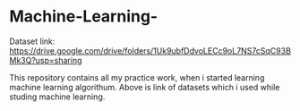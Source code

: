 # Machine-Learning-

Dataset link: https://drive.google.com/drive/folders/1Uk9ubfDdvoLECc9oL7NS7cSqC93BMk3Q?usp=sharing

This repository contains all my practice work, when i started learning machine learning algorithum.
Above is link of datasets which i used while studing  machine learning.
